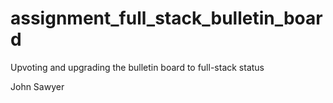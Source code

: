 # assignment_full_stack_bulletin_board
Upvoting and upgrading the bulletin board to full-stack status

John Sawyer

